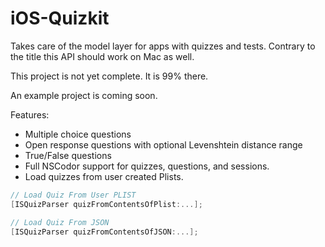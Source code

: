 iOS-Quizkit
===========

Takes care of the model layer for apps with quizzes and tests. Contrary to the title this API should work on Mac as well.

This project is not yet complete. It is 99% there.

An example project is coming soon.

Features:
- Multiple choice questions
- Open response questions with optional Levenshtein distance range
- True/False questions
- Full NSCodor support for quizzes, questions, and sessions.
- Load quizzes from user created Plists.


```Objective-C
// Load Quiz From User PLIST
[ISQuizParser quizFromContentsOfPlist:...];

// Load Quiz From JSON
[ISQuizParser quizFromContentsOfJSON:...];

```